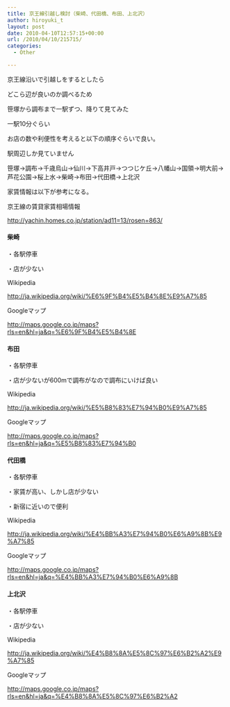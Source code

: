 ```yaml
---
title: 京王線引越し検討（柴崎、代田橋、布田、上北沢）
author: hiroyuki_t
layout: post
date: 2010-04-10T12:57:15+00:00
url: /2010/04/10/215715/
categories:
  - Other

---
```

<div class="section">
  <p>
    京王線沿いで引越しをするとしたら
  </p>
  
  <p>
    どこら辺が良いのか調べるため
  </p>
  
  <p>
    笹塚から調布まで一駅ずつ、降りて見てみた
  </p>
  
  <p>
    一駅10分ぐらい
  </p>
  
  <p>
  </p>
  
  <p>
    お店の数や利便性を考えると以下の順序ぐらいで良い。
  </p>
  
  <p>
    駅周辺しか見ていません
  </p>
  
  <p>
    笹塚→調布→千歳烏山→仙川→下高井戸→つつじケ丘→八幡山→国領→明大前→芦花公園→桜上水→柴崎→布田→代田橋→上北沢
  </p>
  
  <p>
  </p>
  
  <p>
    家賃情報は以下が参考になる。
  </p>
  
  <p>
    京王線の賃貸家賃相場情報
  </p>
  
  <p>
    <a href="http://yachin.homes.co.jp/station/ad11=13/rosen=863/" target="_blank">http://yachin.homes.co.jp/station/ad11=13/rosen=863/</a>
  </p>
  
  <p>
  </p>
  
  <h4>
    柴崎
  </h4>
  
  <p>
    ・各駅停車
  </p>
  
  <p>
    ・店が少ない
  </p>
  
  <p>
    Wikipedia
  </p>
  
  <p>
    <a href="http://ja.wikipedia.org/wiki/%E6%9F%B4%E5%B4%8E%E9%A7%85" target="_blank">http://ja.wikipedia.org/wiki/%E6%9F%B4%E5%B4%8E%E9%A7%85</a>
  </p>
  
  <p>
    Googleマップ
  </p>
  
  <p>
    <a href="http://maps.google.co.jp/maps?rls=en&#038;hl=ja&#038;q=%E6%9F%B4%E5%B4%8E" target="_blank">http://maps.google.co.jp/maps?rls=en&hl=ja&q=%E6%9F%B4%E5%B4%8E</a>
  </p>
  
  <p>
  </p>
  
  <h4>
    布田
  </h4>
  
  <p>
    ・各駅停車
  </p>
  
  <p>
    ・店が少ないが600mで調布がなので調布にいけば良い
  </p>
  
  <p>
    Wikipedia
  </p>
  
  <p>
    <a href="http://ja.wikipedia.org/wiki/%E5%B8%83%E7%94%B0%E9%A7%85" target="_blank">http://ja.wikipedia.org/wiki/%E5%B8%83%E7%94%B0%E9%A7%85</a>
  </p>
  
  <p>
    Googleマップ
  </p>
  
  <p>
    <a href="http://maps.google.co.jp/maps?rls=en&#038;hl=ja&#038;q=%E5%B8%83%E7%94%B0" target="_blank">http://maps.google.co.jp/maps?rls=en&hl=ja&q=%E5%B8%83%E7%94%B0</a>
  </p>
  
  <p>
  </p>
  
  <h4>
    代田橋
  </h4>
  
  <p>
    ・各駅停車
  </p>
  
  <p>
    ・家賃が高い、しかし店が少ない
  </p>
  
  <p>
    ・新宿に近いので便利
  </p>
  
  <p>
    Wikipedia
  </p>
  
  <p>
    <a href="http://ja.wikipedia.org/wiki/%E4%BB%A3%E7%94%B0%E6%A9%8B%E9%A7%85" target="_blank">http://ja.wikipedia.org/wiki/%E4%BB%A3%E7%94%B0%E6%A9%8B%E9%A7%85</a>
  </p>
  
  <p>
    Googleマップ
  </p>
  
  <p>
    <a href="http://maps.google.co.jp/maps?rls=en&#038;hl=ja&#038;q=%E4%BB%A3%E7%94%B0%E6%A9%8B" target="_blank">http://maps.google.co.jp/maps?rls=en&hl=ja&q=%E4%BB%A3%E7%94%B0%E6%A9%8B</a>
  </p>
  
  <p>
  </p>
  
  <h4>
    上北沢
  </h4>
  
  <p>
    ・各駅停車
  </p>
  
  <p>
    ・店が少ない
  </p>
  
  <p>
    Wikipedia
  </p>
  
  <p>
    <a href="http://ja.wikipedia.org/wiki/%E4%B8%8A%E5%8C%97%E6%B2%A2%E9%A7%85" target="_blank">http://ja.wikipedia.org/wiki/%E4%B8%8A%E5%8C%97%E6%B2%A2%E9%A7%85</a>
  </p>
  
  <p>
    Googleマップ
  </p>
  
  <p>
    <a href="http://maps.google.co.jp/maps?rls=en&#038;hl=ja&#038;q=%E4%B8%8A%E5%8C%97%E6%B2%A2" target="_blank">http://maps.google.co.jp/maps?rls=en&hl=ja&q=%E4%B8%8A%E5%8C%97%E6%B2%A2</a>
  </p>
</div>
